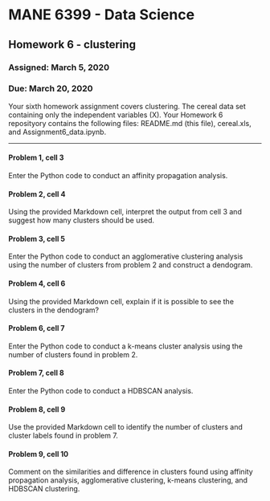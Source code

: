 # MANE 6399 - Data Science

## Homework 6 - clustering

### Assigned: March 5, 2020
### Due: March 20, 2020

Your sixth homework assignment covers clustering. The cereal data set containing only the independent variables (X).  Your Homework 6 reposityory contains the following files: README.md (this file), cereal.xls, and Assignment6_data.ipynb.

---

#### Problem 1, cell 3

Enter the Python code to conduct an affinity propagation analysis.

#### Problem 2, cell 4

Using the provided Markdown cell, interpret the output from cell 3 and suggest how many clusters should be used.

#### Problem 3, cell 5

Enter the Python code to conduct an agglomerative clustering analysis using the number of
clusters from problem 2  and construct a dendogram. 

#### Problem 4, cell 6

Using the provided Markdown cell, explain if it is  possible to see the clusters in the dendogram?

#### Problem 6, cell 7

Enter the Python code to conduct a k-means cluster analysis using the number of clusters found in  problem 2.

#### Problem 7, cell 8

Enter the Python code to conduct a HDBSCAN analysis.

#### Problem 8, cell 9

Use the provided Markdown cell to identify the number of clusters and cluster
labels found in problem 7.

#### Problem 9, cell 10

Comment on the similarities and difference in clusters found using affinity propagation analysis, agglomerative clustering, k-means clustering, and HDBSCAN clustering.